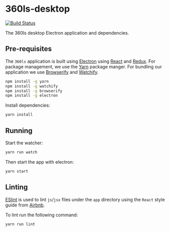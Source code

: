 # 360ls-desktop

[![Build Status](https://travis-ci.org/LukeJFernandez/360ls-desktop.svg?branch=master)](https://travis-ci.org/LukeJFernandez/360ls-desktop)

The 360ls desktop Electron application and dependencies.

## Pre-requisites

The `360ls` application is built using [Electron](http://electron.atom.io/apps/) using
[React](https://facebook.github.io/react/) and [Redux](http://redux.js.org/).
For package management, we use the [Yarn](https://yarnpkg.com/) package manger.
For bundling our application we use [Browserify](http://browserify.org/) and
[Watchify](https://github.com/substack/watchify).

```bash
npm install -g yarn
npm install -g watchify
npm install -g browserify
npm install -g electron
```

Install dependencies:

```bash
yarn install
```

## Running

Start the watcher:

```bash
yarn run watch
```

Then start the app with electron:

```bash
yarn start
```

## Linting

[ESlint](http://eslint.org/) is used to lint `js`/`jsx` files under the
`app` directory using the `React` style guide from
[Airbnb](https://github.com/airbnb/javascript/blob/master/react/README.md).

To lint run the following command:

```bash
yarn run lint
```
